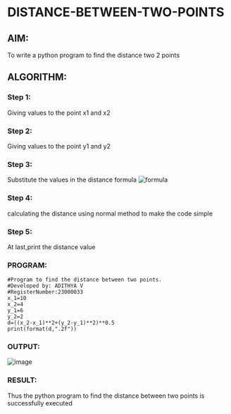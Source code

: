 # DISTANCE-BETWEEN-TWO-POINTS

## AIM:
To write a python program to find the distance two 2 points
## ALGORITHM:
### Step 1:
Giving values to the point x1 and x2
### Step 2: 
Giving values to the point y1 and y2
### Step 3: 
Substitute the values in the distance formula  ![formula](/formula.JPG)
### Step 4: 
calculating the distance using normal method to make the code simple
### Step 5:
At last,print the distance value
### PROGRAM:
~~~
#Program to find the distance between two points.
#Developed by: ADITHYA V
#RegisterNumber:23000033
x_1=10
x_2=4
y_1=6
y_2=2
d=((x_2-x_1)**2+(y_2-y_1)**2)**0.5
print(format(d,".2f"))  
~~~

### OUTPUT:

![image](https://github.com/ADITHYA23000033/DISTANCE-BETWEEN-TWO-POINTS/assets/148514544/2ed4cf82-fa87-4ebc-b8c8-bb1714bc15ac)

### RESULT:
Thus the python program to find the distance between two points is successfully executed

